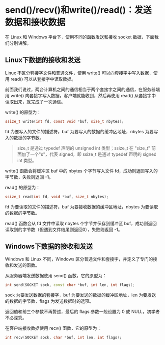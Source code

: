 # send()/recv()和write()/read()：发送数据和接收数据

在 Linux 和 Windows 平台下，使用不同的函数发送和接收 socket 数据，下面我们分别讲解。

## Linux下数据的接收和发送

Linux 不区分套接字文件和普通文件，使用 write() 可以向套接字中写入数据，使用 read() 可以从套接字中读取数据。

前面我们说过，两台计算机之间的通信相当于两个套接字之间的通信，在服务器端用 write() 向套接字写入数据，客户端就能收到，然后再使用 read() 从套接字中读取出来，就完成了一次通信。

write() 的原型为：

```c
ssize_t write(int fd, const void *buf, size_t nbytes);
```

fd 为要写入的文件的描述符，buf 为要写入的数据的缓冲区地址，nbytes 为要写入的数据的字节数。

> size_t 是通过 typedef 声明的 unsigned int 类型；ssize_t 在 "size_t" 前面加了一个"s"，代表 signed，即 ssize_t 是通过 typedef 声明的 signed int 类型。

write() 函数会将缓冲区 buf 中的 nbytes 个字节写入文件 fd，成功则返回写入的字节数，失败则返回 -1。

read() 的原型为：

```c
ssize_t read(int fd, void *buf, size_t nbytes);
```

fd 为要读取的文件的描述符，buf 为要接收数据的缓冲区地址，nbytes 为要读取的数据的字节数。

read() 函数会从 fd 文件中读取 nbytes 个字节并保存到缓冲区 buf，成功则返回读取到的字节数（但遇到文件结尾则返回0），失败则返回 -1。

## Windows下数据的接收和发送

Windows 和 Linux 不同，Windows 区分普通文件和套接字，并定义了专门的接收和发送的函数。

从服务器端发送数据使用 send() 函数，它的原型为：

```c++
int send(SOCKET sock, const char *buf, int len, int flags);
```

sock 为要发送数据的套接字，buf 为要发送的数据的缓冲区地址，len 为要发送的数据的字节数，flags 为发送数据时的选项。

返回值和前三个参数不再赘述，最后的 flags 参数一般设置为 0 或 NULL，初学者不必深究。

在客户端接收数据使用 recv() 函数，它的原型为：

```c++
int recv(SOCKET sock, char *buf, int len, int flags);
```